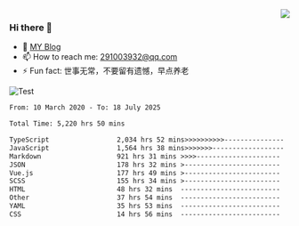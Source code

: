 <img align='right' src='https://github-readme-stats.vercel.app/api?username=niaogege&show_icons=true&theme=radical'/>

### Hi there 👋

- 🌱 [MY Blog](https://bythewayer.com/)
- 📫 How to reach me: 291003932@qq.com
- ⚡ Fun fact:  世事无常，不要留有遗憾，早点养老

![Test](https://github-readme-stats.vercel.app/api/top-langs/?username=niaogege&layout=compact)

<!--START_SECTION:waka-->

```txt
From: 10 March 2020 - To: 18 July 2025

Total Time: 5,220 hrs 50 mins

TypeScript                 2,034 hrs 52 mins>>>>>>>>>>---------------   38.98 %
JavaScript                 1,564 hrs 38 mins>>>>>>>------------------   29.97 %
Markdown                   921 hrs 31 mins >>>>---------------------   17.65 %
JSON                       178 hrs 32 mins >------------------------   03.42 %
Vue.js                     177 hrs 49 mins >------------------------   03.41 %
SCSS                       155 hrs 34 mins >------------------------   02.98 %
HTML                       48 hrs 32 mins  -------------------------   00.93 %
Other                      37 hrs 54 mins  -------------------------   00.73 %
YAML                       35 hrs 53 mins  -------------------------   00.69 %
CSS                        14 hrs 56 mins  -------------------------   00.29 %
```

<!--END_SECTION:waka-->

